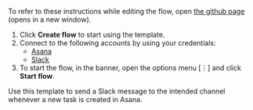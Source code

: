 To refer to these instructions while editing the flow, open [the github page](https://github.com/ot4i/app-connect-templates/tree/master/resources/markdown/Send%20a%20Slack%20message%20whenever%20a%20new%20task%20is%20created%20in%20Asana_instructions.md) (opens in a new window).

1. Click **Create flow** to start using the template.
2. Connect to the following accounts by using your credentials:
   - [Asana](https://www.ibm.com/docs/en/app-connect/saas?topic=apps-asana) 
   - [Slack](https://www.ibm.com/docs/en/app-connect/saas?topic=apps-slack)
3. To start the flow, in the banner, open the options menu [⋮] and click **Start flow**.


Use this template to send a Slack message to the intended channel whenever a new task is created in Asana.

